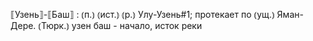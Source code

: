 ---
---

⟦Узень⟧-⟦Баш⟧
: ⦅п.⦆ ⦅ист.⦆ ⦅р.⦆ Улу-Узень#1; протекает по ⦅ущ.⦆ Яман-Дере. ⦅Тюрк.⦆ узен баш - начало, исток реки
